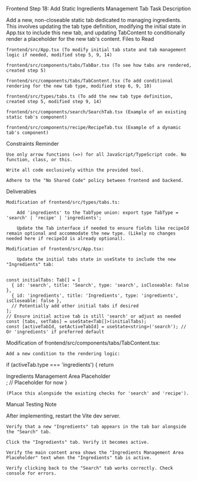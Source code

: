 Frontend Step 18: Add Static Ingredients Management Tab
Task Description

Add a new, non-closeable static tab dedicated to managing ingredients. This involves updating the tab type definition, modifying the initial state in App.tsx to include this new tab, and updating TabContent to conditionally render a placeholder for the new tab's content.
Files to Read

    frontend/src/App.tsx (To modify initial tab state and tab management logic if needed, modified step 5, 9, 14)

    frontend/src/components/tabs/TabBar.tsx (To see how tabs are rendered, created step 5)

    frontend/src/components/tabs/TabContent.tsx (To add conditional rendering for the new tab type, modified step 6, 9, 10)

    frontend/src/types/tabs.ts (To add the new tab type definition, created step 5, modified step 9, 14)

    frontend/src/components/search/SearchTab.tsx (Example of an existing static tab's component)

    frontend/src/components/recipe/RecipeTab.tsx (Example of a dynamic tab's component)

Constraints Reminder

    Use only arrow functions (=>) for all JavaScript/TypeScript code. No function, class, or this.

    Write all code exclusively within the provided tool.

    Adhere to the "No Shared Code" policy between frontend and backend.

Deliverables

    Modification of frontend/src/types/tabs.ts:

        Add 'ingredients' to the TabType union: export type TabType = 'search' | 'recipe' | 'ingredients';

        Update the Tab interface if needed to ensure fields like recipeId remain optional and accommodate the new type. (Likely no changes needed here if recipeId is already optional).

    Modification of frontend/src/App.tsx:

        Update the initial tabs state in useState to include the new "Ingredients" tab:

          
    const initialTabs: Tab[] = [
      { id: 'search', title: 'Search', type: 'search', isCloseable: false },
      { id: 'ingredients', title: 'Ingredients', type: 'ingredients', isCloseable: false },
      // Potentially add other initial tabs if desired
    ];
    // Ensure initial active tab is still 'search' or adjust as needed
    const [tabs, setTabs] = useState<Tab[]>(initialTabs);
    const [activeTabId, setActiveTabId] = useState<string>('search'); // Or 'ingredients' if preferred default

        

Modification of frontend/src/components/tabs/TabContent.tsx:

    Add a new condition to the rendering logic:

      
if (activeTab.type === 'ingredients') {
  return <div>Ingredients Management Area Placeholder</div>; // Placeholder for now
}

    

    (Place this alongside the existing checks for 'search' and 'recipe').

Manual Testing Note

After implementing, restart the Vite dev server.

    Verify that a new "Ingredients" tab appears in the tab bar alongside the "Search" tab.

    Click the "Ingredients" tab. Verify it becomes active.

    Verify the main content area shows the "Ingredients Management Area Placeholder" text when the "Ingredients" tab is active.

    Verify clicking back to the "Search" tab works correctly. Check console for errors.